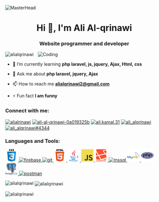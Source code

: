 ![MasterHead](https://media.tenor.com/ElWud0zqyJEAAAAM/we-did-it-we-saved-the-city.gif)
<h1 align="center">Hi 👋, I'm Ali Al-qrinawi</h1>
<h3 align="center">Website programmer and developer</h3>
<img align="right" alt="Coding" width="400" src="https://media.tenor.com/ElWud0zqyJEAAAAM/we-did-it-we-saved-the-city.gif">

<p align="left"> <img src="https://komarev.com/ghpvc/?username=alialqrinawi&label=Profile%20views&color=0e75b6&style=flat" alt="alialqrinawi" /> </p>

- 🌱 I’m currently learning **php laravel, js, jquery, Ajax, Html, css**

- 💬 Ask me about **php laravel, jquery, Ajax**

- 📫 How to reach me **alialqrinawi2@gmail.com**

- ⚡ Fun fact **I am funny**

<h3 align="left">Connect with me:</h3>
<p align="left">
<a href="https://twitter.com/alialrinawi" target="blank"><img align="center" src="https://raw.githubusercontent.com/rahuldkjain/github-profile-readme-generator/master/src/images/icons/Social/twitter.svg" alt="alialrinawi" height="30" width="40" /></a>
<a href="https://linkedin.com/in/ali-al-qrinawi-0a019325b" target="blank"><img align="center" src="https://raw.githubusercontent.com/rahuldkjain/github-profile-readme-generator/master/src/images/icons/Social/linked-in-alt.svg" alt="ali-al-qrinawi-0a019325b" height="30" width="40" /></a>
<a href="https://fb.com/ail.kamal.31" target="blank"><img align="center" src="https://raw.githubusercontent.com/rahuldkjain/github-profile-readme-generator/master/src/images/icons/Social/facebook.svg" alt="ail.kamal.31" height="30" width="40" /></a>
<a href="https://instagram.com/ali_alqrinawi" target="blank"><img align="center" src="https://raw.githubusercontent.com/rahuldkjain/github-profile-readme-generator/master/src/images/icons/Social/instagram.svg" alt="ali_alqrinawi" height="30" width="40" /></a>
<a href="https://discord.gg/ali_alqrinawi#4344" target="blank"><img align="center" src="https://raw.githubusercontent.com/rahuldkjain/github-profile-readme-generator/master/src/images/icons/Social/discord.svg" alt="ali_alqrinawi#4344" height="30" width="40" /></a>
</p>

<h3 align="left">Languages and Tools:</h3>
<p align="left"> <a href="https://www.w3schools.com/css/" target="_blank" rel="noreferrer"> <img src="https://raw.githubusercontent.com/devicons/devicon/master/icons/css3/css3-original-wordmark.svg" alt="css3" width="40" height="40"/> </a> <a href="https://firebase.google.com/" target="_blank" rel="noreferrer"> <img src="https://www.vectorlogo.zone/logos/firebase/firebase-icon.svg" alt="firebase" width="40" height="40"/> </a> <a href="https://git-scm.com/" target="_blank" rel="noreferrer"> <img src="https://www.vectorlogo.zone/logos/git-scm/git-scm-icon.svg" alt="git" width="40" height="40"/> </a> <a href="https://www.w3.org/html/" target="_blank" rel="noreferrer"> <img src="https://raw.githubusercontent.com/devicons/devicon/master/icons/html5/html5-original-wordmark.svg" alt="html5" width="40" height="40"/> </a> <a href="https://www.java.com" target="_blank" rel="noreferrer"> <img src="https://raw.githubusercontent.com/devicons/devicon/master/icons/java/java-original.svg" alt="java" width="40" height="40"/> </a> <a href="https://developer.mozilla.org/en-US/docs/Web/JavaScript" target="_blank" rel="noreferrer"> <img src="https://raw.githubusercontent.com/devicons/devicon/master/icons/javascript/javascript-original.svg" alt="javascript" width="40" height="40"/> </a> <a href="https://laravel.com/" target="_blank" rel="noreferrer"> <img src="https://raw.githubusercontent.com/devicons/devicon/master/icons/laravel/laravel-plain-wordmark.svg" alt="laravel" width="40" height="40"/> </a> <a href="https://www.microsoft.com/en-us/sql-server" target="_blank" rel="noreferrer"> <img src="https://www.svgrepo.com/show/303229/microsoft-sql-server-logo.svg" alt="mssql" width="40" height="40"/> </a> <a href="https://www.mysql.com/" target="_blank" rel="noreferrer"> <img src="https://raw.githubusercontent.com/devicons/devicon/master/icons/mysql/mysql-original-wordmark.svg" alt="mysql" width="40" height="40"/> </a> <a href="https://www.php.net" target="_blank" rel="noreferrer"> <img src="https://raw.githubusercontent.com/devicons/devicon/master/icons/php/php-original.svg" alt="php" width="40" height="40"/> </a> <a href="https://www.postgresql.org" target="_blank" rel="noreferrer"> <img src="https://raw.githubusercontent.com/devicons/devicon/master/icons/postgresql/postgresql-original-wordmark.svg" alt="postgresql" width="40" height="40"/> </a> <a href="https://postman.com" target="_blank" rel="noreferrer"> <img src="https://www.vectorlogo.zone/logos/getpostman/getpostman-icon.svg" alt="postman" width="40" height="40"/> </a> </p>

<p><img align="left" src="https://github-readme-stats.vercel.app/api/top-langs?username=alialqrinawi&show_icons=true&locale=en&layout=compact" alt="alialqrinawi" /></p>

<p>&nbsp;<img align="center" src="https://github-readme-stats.vercel.app/api?username=alialqrinawi&show_icons=true&locale=en" alt="alialqrinawi" /></p>

<p><img align="center" src="https://github-readme-streak-stats.herokuapp.com/?user=alialqrinawi&" alt="alialqrinawi" /></p>
